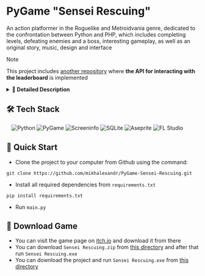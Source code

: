 # PyGame "Sensei Rescuing"
An action platformer in the Roguelike and Metroidvania genre, dedicated to the confrontation between Python and PHP, which includes completing levels, defeating enemies and a boss, interesting gameplay, as well as an original story, music, design and interface

> [!NOTE]
> This project includes [another repository](https://github.com/mikhalexandr/Flask-Sensei-Rescuing-API) where **the API for interacting with the leaderboard** is implemented

<details>
<summary><b>📑 Detailed Description</b></summary>
<b>Game screens:</b>
  <ul>
    <li>game menu windows:</li>
      <ol type="1">
        <li>Game home screen</li>
        <li>The loading window, when displayed using multithreading loads the necessary resources</li>
        <li>Main menu window, which includes a list of recent updates, character selection and four buttons: start, settings, about us, exit (to get the second character you need to go
          via a link to our another product</li>
        <li>Settings window, which includes a sound settings section (music volume, sound volume) and video settings section (screen expansion and language selection)</li>
        <li>The information window about us is not available due to the rules of the competition</li>
        <li>Level selection window, which includes three buttons: level 1, level 2, level 3 (boss); located under the buttons information about the level, namely: record completion time level and number of stars   that correspond to the record time. "Records" of the level are displayed after it passing. Also, until the first level is completed, the secondwill be inactive; until the second level is completed, the third   will be inactive. At the top right there is a button, when you hover over it you can see the delineation of the number of stars in accordance with record time</li>
      </ol>
    <li>game windows:</li>
      <ol type="1">
        <li>The level window includes the gameplay itself: movement character, cutscenes, defeating enemies, overcoming obstacles (see below for details); in the upper left corner are the character's lives; in the upper right corner there is a pause button. The level is divided into sublevels (first level – 1 sublevel, second – 2 sublevels, third – 3 sublevels); at sublevel with boss at the top of the screen displays the boss's health bar</li>
        <li>The pause window includes statistics about the level: quantity lives, time from the start of the level, number remaining enemies on the sublevel; three buttons: continue, replay, go to the levels menu; management section; adjusting the volume of music and sounds</li>
        <li>The Game Over window is displayed when a character loses, includes GAME OVER animation and buttons: replay, go to the levels menu</li>
        <li>The Level Passed window is displayed when the character wins, includes animation LEVEL PASSED, buttons: replay, go to the levels menu; time during which it was passed level and number of stars corresponding to this time</li>
        <li>On a sublevel with a boss, when you lose, a window appears, which includes the opportunity to repeat the passage sublevel or refuse this opportunity and lose</li>
      </ol>
  </ul>
<b>Game mechanics:</b>
  <ul>
    <li>to complete the level you need to overcome all obstacles and defeat all enemies</li>
    <li>the game includes several cutscenes - dialog boxes that immerse the player in the lore of the game (Enter – scroll through the dialogue)</li>
    <li>the character can walk (keys a, d), shoot (key w), fall down (s key), interact with the exit (w key). In Game there are two characters with different unique animations and ammo
    <li>the character Hleb is on the first level, when talking with him the player learns about necessary further actions</li>
    <li>opponents:</li>
      <ol type="1">
        <li>Elephant PHP. Usually there are several of them at a sublevel, looking to the left – right in a chaotic order. If the elephant looks to the side and the character is in his line of sight, he begins to shoot. Health Amount: 3</li>
        <li>Boss Kowlad. Located on sublevel 3.2, moves from using teleportation to several positions: up left, up center, up right, down right, down left. He does it after the attack. He shoots felt-tip pens that bounce off several times from the walls. There are different types of attacks: attack from above, attack from different places, attack with 3 markers, fan attack and calling elephants. The boss has two phases: the first is easy (attacks easier), the second one starts after 10 hits on the boss, is more complex (attacks more difficult). For example, in the first phase There is no call for elephants, but on the second it appears. Amount of health: 20 (10 hp – first phase, 10 hp – second phase)</li>
      </ol>
    <li>textures:</li>
      <ol type="1">
        <li>Blocks for the sub-level floor</li>
        <li>Blocks for sub-level walls</li>
        <li>Blocks for delimitation at the sublevel, 2 types</li>
        <li>Transparent trap blocks</li>
        <li>Spikes, if hit by which the character dies at any number of lives</li>
        <li>Platforms for raising and lowering</li>
        <li>Teleport arrows: I teleport between sublevels</li>
        <li>Key: opens the teleport arrow</li>
        <li>Boss teleport: teleports to the boss sub-level</li>
        <li>Door EXIT: level final</li>
      </ol>
  </ul>
</details>

## 🛠️ Tech Stack
ㅤ![Python](https://img.shields.io/badge/python-3670A0?style=for-the-badge&logo=python&logoColor=ffdd54)
![PyGame](https://img.shields.io/badge/pygame-3670A0?style=for-the-badge&logo=python&logoColor=ffdd54)
![Screeninfo](https://img.shields.io/badge/screeninfo-3670A0?style=for-the-badge&logo=python&logoColor=ffdd54)
![SQLite](https://img.shields.io/badge/sqlite-%2307405e.svg?style=for-the-badge&logo=sqlite&logoColor=white)
![Aseprite](https://img.shields.io/badge/Aseprite-FFFFFF?style=for-the-badge&logo=Aseprite&logoColor=#7D929E)
![FL Studio](https://img.shields.io/badge/FL%20Studio-9933CC?style=for-the-badge&logo=apple-music&logoColor=white)

## 🎯 Quick Start
* Clone the project to your computer from Github using the command:
```
git clone https://github.com/mikhalexandr/PyGame-Sensei-Rescuing.git
```

* Install all required dependencies from `requirements.txt`
```
pip install requirements.txt
```

* Run `main.py`

## 👾 Download Game
* You can visit the game page on [itch.io](htpps://mikhalexandr.itch.io/sensei-rescuing) and download it from there
* You can download `Sensei Rescuing.zip` from [this directory](https://github.com/mikhalexandr/PyGame-Sensei-Rescuing/tree/main/project%20product) and after that run `Sensei Rescuing.exe`
* You can download the project and run `Sensei Rescuing.exe` from [this directory](https://github.com/mikhalexandr/PyGame-Sensei-Rescuing/tree/main/project%20product)
